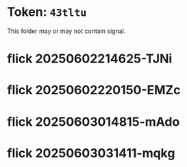 # Token: `43tltu`

This folder may or may not contain signal.
# flick 20250602214625-TJNi
# flick 20250602220150-EMZc
# flick 20250603014815-mAdo
# flick 20250603031411-mqkg
